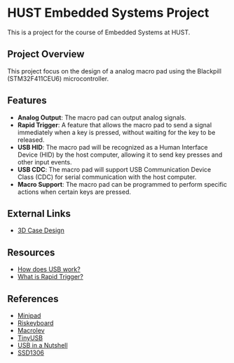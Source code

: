 # HUST Embedded Systems Project
This is a project for the course of Embedded Systems at HUST.

## Project Overview
This project focus on the design of a analog macro pad using the Blackpill (STM32F411CEU6) microcontroller. 


## Features
- **Analog Output**: The macro pad can output analog signals.
- **Rapid Trigger**: A feature that allows the macro pad to send a signal immediately when a key is pressed, without waiting for the key to be released.
- **USB HID**: The macro pad will be recognized as a Human Interface Device (HID) by the host computer, allowing it to send key presses and other input events.
- **USB CDC**: The macro pad will support USB Communication Device Class (CDC) for serial communication with the host computer.
- **Macro Support**: The macro pad can be programmed to perform specific actions when certain keys are pressed.
## External Links
- [3D Case Design](https://cad.onshape.com/documents/5e6cfea2e32c850f530cae58/w/579554a927bd0a7730e0b539/e/56addd2516469d5755cfe071?renderMode=0&uiState=685a2b979b232715eddfcd3f)

## Resources

- [How does USB work?](https://www.youtube.com/watch?v=N0O5Uwc3C0o&t=158s)
- [What is Rapid Trigger?](https://www.youtube.com/watch?v=eZENx1T7OLw)

## References

- [Minipad](https://github.com/minipadKB/minipad-firmware)
- [Riskeyboard](https://github.com/riskable/void_switch_65_pct)
- [Macrolev](https://github.com/heiso/macrolev/tree/main)
- [TinyUSB](https://github.com/hathach/tinyusb)
- [USB in a Nutshell](https://www.beyondlogic.org/usbnutshell/usb1.shtml)
- [SSD1306](https://github.com/afiskon/stm32-ssd1306/tree/master)

